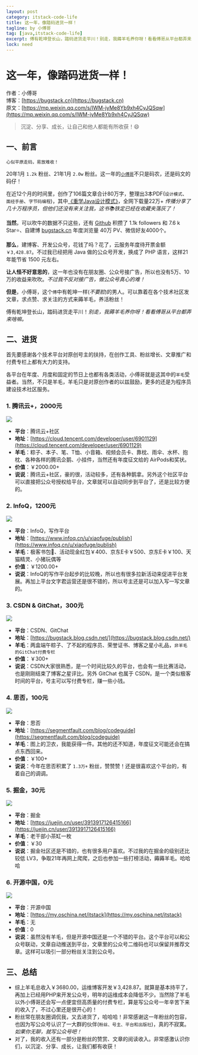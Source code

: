 ```yaml
---
layout: post
category: itstack-code-life
title: 这一年，像踏码进货一样！
tagline: by 小傅哥
tag: [java,itstack-code-life]
excerpt: 傅有乾坤登长山，踏码进货走平川！别走，我薅羊毛养你呀！看看傅哥从平台都弄来啥嘛。
lock: need
---
```


# 这一年，像踏码进货一样！

作者：小傅哥
<br/>博客：[https://bugstack.cn](https://bugstack.cn)
<br/>原文：[https://mp.weixin.qq.com/s/IWM-jyMe8Yb9xh4CyJQSqw](https://mp.weixin.qq.com/s/IWM-jyMe8Yb9xh4CyJQSqw)

> 沉淀、分享、成长，让自己和他人都能有所收获！😄

## 一、前言

`心似平原走码，易放难收！`

20年1月 `1.2k` 粉丝、21年1月 `2.0w` 粉丝。这一年的[`小傅哥`](https://github.com/fuzhengwei/CodeGuide/wiki)不只是码农，还是码文的码仔！

在近12个月的时间里，创作了106篇文章合计80万字，整理出3本PDF(`设计模式`、`面经手册`、`字节码编程`)，其中[《重学Java设计模式》](https://bugstack.cn/itstack-demo-design/2020/07/12/%E9%87%8D%E5%AD%A6-Java-%E8%AE%BE%E8%AE%A1%E6%A8%A1%E5%BC%8F.html)，全网下载量22万+ *传播分享了几十万程序员，但他们还没有来关注我，这书📚铁定已经在收藏夹落灰了！*

**当然**，可以吹牛的数据不只这些，还有 [Github](https://github.com/fuzhengwei/CodeGuide/wiki) 积攒了 1.1k followers 和 7.6 k Star⭐、自建博 [bugstack.cn](https://bugstack.cn) 年度浏览量 40万 PV、微信好友4000个。

**那么**，建博客、开发公众号，花钱了吗？花了，云服务年度待开票金额 `￥3,428.87`。不过我已经把用 Java 做的公众号开发，换成了 PHP 语言，这样21年能节省 1500 元左右。

**让人怪不好意思的**，这一年也没有在朋友圈、公众号接广告，所以也没有5万、10万的收益来吹吹。*不过我不反对接广告，做公众号真心的难！*

**但是**，小傅哥，这个`傅`中有乾坤一样(*不要脸*)的男人。可以靠着在各个技术社区发文章，求点赞、求关注的方式来薅羊毛，养活粉丝！

傅有乾坤登长山，踏码进货走平川！*别走，我薅羊毛养你呀！看看傅哥从平台都弄来啥嘛。* 

## 二、进货

首先要感谢各个技术平台对原创号主的扶持，在创作工具、粉丝增长、文章推广和付费专栏上都有大力的支持。

各平台在年度、月度和固定的节日上也都有各类活动，小傅哥就是这其中的`羊毛`受益者。当然，不只是羊毛，羊毛只是对原创作者的以兹鼓励，更多的还是为程序员建设技术社区服务。

### 1. 腾讯云+，2000元

![](https://bugstack.cn/assets/images/2020/all-22-1.png)

- **平台**：腾讯云+社区
- **地址**：[https://cloud.tencent.com/developer/user/6901129](https://cloud.tencent.com/developer/user/6901129)
- **羊毛**：粽子、本子、笔、T恤、小音箱、视频会员卡、靠枕、雨伞、水杯、抱枕、各种各样的腾讯企鹅、小挂件，当然还有年度征文给的 AirPods和奖状。
- **价值**：￥2000.00+
- **说说**：腾讯云+社区，豪的很，活动较多，还有各种鹅拿。另外这个社区平台可以直接把公众号授权给平台，文章就可以自动同步到平台了，还是比较方便的。

### 2. InfoQ，1200元

![](https://bugstack.cn/assets/images/2020/all-22-2.png)

- **平台**：InfoQ，写作平台
- **地址**：[https://www.infoq.cn/u/xiaofuge/publish](https://www.infoq.cn/u/xiaofuge/publish)
- **羊毛**：极客书包🎒、活动现金红包￥400、京东E卡￥500、京东E卡￥100、天猫精灵、小猪玩偶等
- **价值**：￥1200.00+
- **说说**：InfoQ的写作平台起步的比较晚，所以也有很多拉新活动来促进平台发展。再加上平台文字君运营还是很不错的，所以号主还是可以加入写一写文章的。

### 3. CSDN & GitChat，300元

![](https://bugstack.cn/assets/images/2020/all-22-3.png)

- **平台**：CSDN、GitChat
- **地址**：[https://bugstack.blog.csdn.net/](https://bugstack.blog.csdn.net/)
- **羊毛**：两盒端午粽子、了不起的程序员、荣誉证书、博客之星小礼品，`非羊毛的GitChat付费专栏`
- **价值**：￥300+
- **说说**：CSDN大家很熟悉，是一个时间比较久的平台，也会有一些比赛活动，也是刚刚结束了博客之星评比。另外 GitChat 也属于 CSDN，是一个类似极客时间的平台，号主可以写付费专栏，赚一些小钱。

### 4. 思否，100元

![](https://bugstack.cn/assets/images/2020/all-22-5.png)

- **平台**：思否
- **地址**：[https://segmentfault.com/blog/codeguide](https://segmentfault.com/blog/codeguide)
- **羊毛**：图上的卫衣，我能获得一件。其他的还不知道，年度征文可能还会在搞点东西回来。
- **价值**：￥100+
- **说说**：今年在思否积累了 `1.3万+` 粉丝，赞赞赞！还是很喜欢这个平台的，有着自己的调调。

### 5. 掘金，30元

![](https://bugstack.cn/assets/images/2020/all-22-4.png)

- **平台**：掘金
- **地址**：[https://juejin.cn/user/3913917126415166](https://juejin.cn/user/3913917126415166)
- **羊毛**：老干部小茶缸一枚
- **价值**：￥30
- **说说**：掘金社区还是不错的，也有很多用户喜欢。不过我的在掘金的级别还比较低 LV3，争取21年再网上爬爬，之后也参加一些打榜活动，薅薅羊毛。哈哈哈

### 6. 开源中国，0元

![](https://bugstack.cn/assets/images/2020/all-22-6.png)

- **平台**：开源中国
- **地址**：[https://my.oschina.net/itstack](https://my.oschina.net/itstack)
- **羊毛**：无
- **价值**：0
- **说说**：虽然没有羊毛，但是开源中国还是一个不错的平台。这个平台可以和公众号联动，文章自动推送到平台，文章里的公众号二维码也可以保留并推荐文章。这样可以吸引一部分粉丝关注到公众号。

## 三、总结

- 综上羊毛总收入￥3680.00，运维博客开发￥3,428.87。就算是基本持平了，再加上已经用PHP来开发公众号，明年的运维成本会降低不少。当然除了羊毛以外小傅哥还会写一点便宜但高质量的付费专栏，算是写公众号一年辛苦下来的收入了，不过心里还是很开心的！
- 粉丝常在朋友圈调侃我，又去进货了，哈哈哈！非常感谢这一年粉丝的包容，也因为写公众号认识了一大群的伙伴(`粉丝、号主、平台和出版社`)，真的不寂寞。*如果你无聊，就写公众号吧！*
- 对了，我的收入还有一部分是粉丝的赞赏、文章的阅读收入。非常感激认识你们，以沉淀、分享、成长，让我们都有收获！
